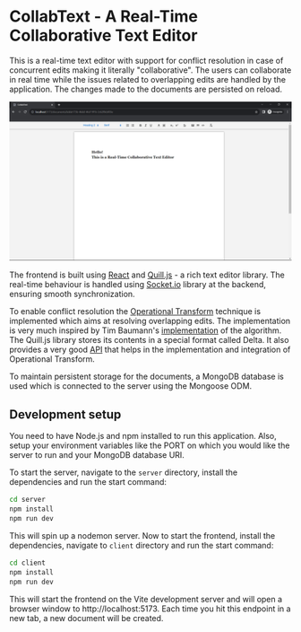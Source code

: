 # CollabText - A Real-Time Collaborative Text Editor

This is a real-time text editor with support for conflict resolution in case of concurrent edits making it literally "collaborative".
The users can collaborate in real time while the issues related to overlapping edits are handled by the application. The changes made to the documents are persisted on reload.

![Alt text](image.png)

The frontend is built using [React](https://react.dev/) and [Quill.js](https://quilljs.com/) - a rich text editor library. The real-time behaviour is handled using [Socket.io](https://socket.io/) library at the backend, ensuring smooth synchronization.

To enable conflict resolution the [Operational Transform](https://en.wikipedia.org/wiki/Operational_transformation) technique is implemented which aims at resolving overlapping edits. The implementation is very much inspired by Tim Baumann's [implementation](https://github.com/Operational-Transformation/ot.js/) of the algorithm.
The Quill.js library stores its contents in a special format called Delta. It also provides a very good [API](https://github.com/quilljs/delta/#operational-transform) that helps in the implementation and integration of Operational Transform.

To maintain persistent storage for the documents, a MongoDB database is used which is connected to the server using the Mongoose ODM.

## Development setup

You need to have Node.js and npm installed to run this application. Also, setup your environment variables like the PORT on which you would like the server to run and your MongoDB database URI.

To start the server, navigate to the `server` directory, install the dependencies and run the start command:

```sh
cd server
npm install
npm run dev
```

This will spin up a nodemon server. Now to start the frontend, install the dependencies, navigate to `client` directory and run the start command:

```sh
cd client
npm install
npm run dev
```

This will start the frontend on the Vite development server and will open a browser window to http://localhost:5173. 
Each time you hit this endpoint in a new tab, a new document will be created. 
